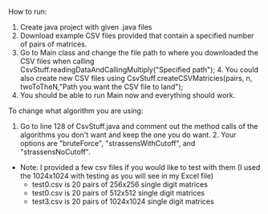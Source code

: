 How to run:
1. Create java project with given .java files
2. Download example CSV files provided that contain a specified number of pairs of matrices. 
3. Go to Main class and change the file path to where you downloaded the CSV files when calling CsvStuff.readingDataAndCallingMultiply("Specified path");
   4. You could also create new CSV files using CsvStuff.createCSVMatricies(pairs, n, twoToTheN,"Path you want the CSV file to land");
5. You should be able to run Main now and everything should work. 


To change what algorithm you are using:
1. Go to line 128 of CsvStuff.java and comment out the method calls of the algorithms you don't want and keep the one you do want. 
   2. Your options are "bruteForce", "strassensWithCutoff", and "strassensNoCutoff".

- Note: I provided a few csv files if you would like to test with them (I used the 1024x1024 with testing as you will see in my Excel file)
  - test0.csv is 20 pairs of 256x256 single digit matrices
  - test0.csv is 20 pairs of 512x512 single digit matrices
  - test3.csv is 20 pairs of 1024x1024 single digit matrices

    